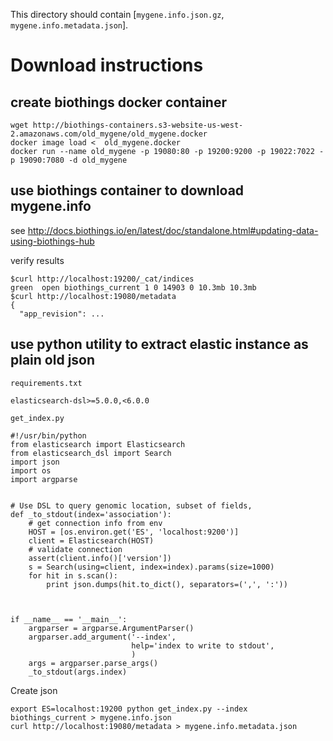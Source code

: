 This directory should contain [`mygene.info.json.gz`, `mygene.info.metadata.json`].

# Download instructions


## create biothings docker container
```
wget http://biothings-containers.s3-website-us-west-2.amazonaws.com/old_mygene/old_mygene.docker
docker image load <  old_mygene.docker
docker run --name old_mygene -p 19080:80 -p 19200:9200 -p 19022:7022 -p 19090:7080 -d old_mygene
```
## use biothings container to download mygene.info

see http://docs.biothings.io/en/latest/doc/standalone.html#updating-data-using-biothings-hub

verify results

```
$curl http://localhost:19200/_cat/indices
green  open biothings_current 1 0 14903 0 10.3mb 10.3mb
$curl http://localhost:19080/metadata
{
  "app_revision": ...

```

## use python utility to extract elastic instance as plain old json

`requirements.txt`

```
elasticsearch-dsl>=5.0.0,<6.0.0
```


`get_index.py`

```
#!/usr/bin/python
from elasticsearch import Elasticsearch
from elasticsearch_dsl import Search
import json
import os
import argparse


# Use DSL to query genomic location, subset of fields,
def _to_stdout(index='association'):
    # get connection info from env
    HOST = [os.environ.get('ES', 'localhost:9200')]
    client = Elasticsearch(HOST)
    # validate connection
    assert(client.info()['version'])
    s = Search(using=client, index=index).params(size=1000)
    for hit in s.scan():
        print json.dumps(hit.to_dict(), separators=(',', ':'))



if __name__ == '__main__':
    argparser = argparse.ArgumentParser()
    argparser.add_argument('--index',
                           help='index to write to stdout',
                           )
    args = argparser.parse_args()
    _to_stdout(args.index)
```

Create json
```
export ES=localhost:19200 python get_index.py --index biothings_current > mygene.info.json
curl http://localhost:19080/metadata > mygene.info.metadata.json
```
